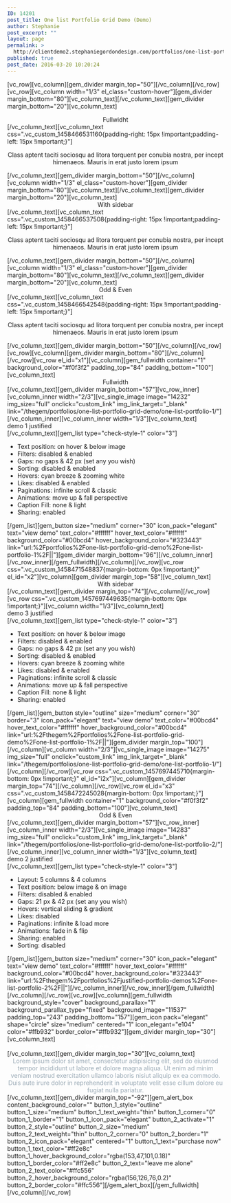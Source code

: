 ```yaml
---
ID: 14201
post_title: One list Portfolio Grid Demo (Demo)
author: Stephanie
post_excerpt: ""
layout: page
permalink: >
  http://clientdemo2.stephaniegordondesign.com/portfolios/one-list-portfolio-grid-demo/
published: true
post_date: 2016-03-20 10:20:24
---
```

[vc_row][vc_column][gem_divider margin_top="50"][/vc_column][/vc_row][vc_row][vc_column width="1/3" el_class="custom-hover"][gem_divider margin_bottom="80"][vc_column_text]<a class="scroll-to-anchor" href="#x1"><img class="img-responsive aligncenter" src="http://clientdemo2.stephaniegordondesign.com/wp-content/uploads/2016/03/3_1.jpg" alt="" /></a>[/vc_column_text][gem_divider margin_bottom="20"][vc_column_text]
<div class="title-h5" style="text-align: center;"><span class="light">Fullwidht</span></div>
[/vc_column_text][vc_column_text css=".vc_custom_1458466531160{padding-right: 15px !important;padding-left: 15px !important;}"]
<p style="text-align: center;">Class aptent taciti sociosqu ad litora torquent per conubia nostra, per incept himenaeos. Mauris in erat justo lorem ipsum</p>
[/vc_column_text][gem_divider margin_bottom="50"][/vc_column][vc_column width="1/3" el_class="custom-hover"][gem_divider margin_bottom="80"][vc_column_text]<a class="scroll-to-anchor" href="#x2"><img class="img-responsive aligncenter" src="http://clientdemo2.stephaniegordondesign.com/wp-content/uploads/2016/03/3_2.jpg" alt="" /></a>[/vc_column_text][gem_divider margin_bottom="20"][vc_column_text]
<div class="title-h5" style="text-align: center;"><span class="light">With sidebar</span></div>
[/vc_column_text][vc_column_text css=".vc_custom_1458466537508{padding-right: 15px !important;padding-left: 15px !important;}"]
<p style="text-align: center;">Class aptent taciti sociosqu ad litora torquent per conubia nostra, per incept himenaeos. Mauris in erat justo lorem ipsum</p>
[/vc_column_text][gem_divider margin_bottom="50"][/vc_column][vc_column width="1/3" el_class="custom-hover"][gem_divider margin_bottom="80"][vc_column_text]<a class="scroll-to-anchor" href="#x3"><img class="img-responsive aligncenter" src="http://clientdemo2.stephaniegordondesign.com/wp-content/uploads/2016/03/3_3.jpg" alt="" /></a>[/vc_column_text][gem_divider margin_bottom="20"][vc_column_text]
<div class="title-h5" style="text-align: center;"><span class="light">Odd &amp; Even</span></div>
[/vc_column_text][vc_column_text css=".vc_custom_1458466542548{padding-right: 15px !important;padding-left: 15px !important;}"]
<p style="text-align: center;">Class aptent taciti sociosqu ad litora torquent per conubia nostra, per incept himenaeos. Mauris in erat justo lorem ipsum</p>
[/vc_column_text][gem_divider margin_bottom="50"][/vc_column][/vc_row][vc_row][vc_column][gem_divider margin_bottom="80"][/vc_column][/vc_row][vc_row el_id="x1"][vc_column][gem_fullwidth container="1" background_color="#f0f3f2" padding_top="84" padding_bottom="100"][vc_column_text]
<div class="title-h1" style="text-align: center;">Full<span class="light">width</span></div>
[/vc_column_text][gem_divider margin_bottom="57"][vc_row_inner][vc_column_inner width="2/3"][vc_single_image image="14232" img_size="full" onclick="custom_link" img_link_target="_blank" link="/thegem/portfolios/one-list-portfolio-grid-demo/one-list-portfolio-1/"][/vc_column_inner][vc_column_inner width="1/3"][vc_column_text]
<div class="title-h3">demo 1
<span class="light">justified</span></div>
[/vc_column_text][gem_list type="check-style-1" color="3"]
<ul>
 	<li>Text position: on hover &amp; below image</li>
 	<li>Filters: disabled &amp; enabled</li>
 	<li>Gaps: no gaps &amp; 42 px (set any you wish)</li>
 	<li>Sorting: disabled &amp; enabled</li>
 	<li>Hovers: cyan breeze &amp; zooming white</li>
 	<li>Likes: disabled &amp; enabled</li>
 	<li>Paginations: infinite scroll &amp; classic</li>
 	<li>Animations: move up &amp; fall perspective</li>
 	<li>Caption Fill: none &amp; light</li>
 	<li>Sharing: enabled</li>
</ul>
[/gem_list][gem_button size="medium" corner="30" icon_pack="elegant" text="view demo" text_color="#ffffff" hover_text_color="#ffffff" background_color="#00bcd4" hover_background_color="#323443" link="url:%2Fportfolios%2Fone-list-portfolio-grid-demo%2Fone-list-portfolio-1%2F||"][gem_divider margin_bottom="96"][/vc_column_inner][/vc_row_inner][/gem_fullwidth][/vc_column][/vc_row][vc_row css=".vc_custom_1458471548837{margin-bottom: 0px !important;}" el_id="x2"][vc_column][gem_divider margin_top="58"][vc_column_text]
<div class="title-h1" style="text-align: center;">With <span class="light">sidebar</span></div>
[/vc_column_text][gem_divider margin_top="74"][/vc_column][/vc_row][vc_row css=".vc_custom_1457697449635{margin-bottom: 0px !important;}"][vc_column width="1/3"][vc_column_text]
<div class="title-h3">demo 3
<span class="light">justified</span></div>
[/vc_column_text][gem_list type="check-style-1" color="3"]
<ul>
 	<li>Text position: on hover &amp; below image</li>
 	<li>Filters: disabled &amp; enabled</li>
 	<li>Gaps: no gaps &amp; 42 px (set any you wish)</li>
 	<li>Sorting: disabled &amp; enabled</li>
 	<li>Hovers: cyan breeze &amp; zooming white</li>
 	<li>Likes: disabled &amp; enabled</li>
 	<li>Paginations: infinite scroll &amp; classic</li>
 	<li>Animations: move up &amp; fall perspective</li>
 	<li>Caption Fill: none &amp; light</li>
 	<li>Sharing: enabled</li>
</ul>
[/gem_list][gem_button style="outline" size="medium" corner="30" border="3" icon_pack="elegant" text="view demo" text_color="#00bcd4" hover_text_color="#ffffff" hover_background_color="#00bcd4" link="url:%2Fthegem%2Fportfolios%2Fone-list-portfolio-grid-demo%2Fone-list-portfolio-1%2F||"][gem_divider margin_top="100"][/vc_column][vc_column width="2/3"][vc_single_image image="14275" img_size="full" onclick="custom_link" img_link_target="_blank" link="/thegem/portfolios/one-list-portfolio-grid-demo/one-list-portfolio-1/"][/vc_column][/vc_row][vc_row css=".vc_custom_1457697445710{margin-bottom: 0px !important;}" el_id="i2x"][vc_column][gem_divider margin_top="74"][/vc_column][/vc_row][vc_row el_id="x3" css=".vc_custom_1458472245028{margin-bottom: 0px !important;}"][vc_column][gem_fullwidth container="1" background_color="#f0f3f2" padding_top="84" padding_bottom="100"][vc_column_text]
<div class="title-h1" style="text-align: center;">Odd <span class="light">&amp; Even</span></div>
[/vc_column_text][gem_divider margin_bottom="57"][vc_row_inner][vc_column_inner width="2/3"][vc_single_image image="14283" img_size="full" onclick="custom_link" img_link_target="_blank" link="/thegem/portfolios/one-list-portfolio-grid-demo/one-list-portfolio-2/"][/vc_column_inner][vc_column_inner width="1/3"][vc_column_text]
<div class="title-h3">demo 2
<span class="light">justified</span></div>
[/vc_column_text][gem_list type="check-style-1" color="3"]
<ul>
 	<li>Layout: 5 columns &amp; 4 columns</li>
 	<li>Text position: below image &amp; on image</li>
 	<li>Filters: disabled &amp; enabled</li>
 	<li>Gaps: 21 px &amp; 42 px (set any you wish)</li>
 	<li>Hovers: vertical sliding &amp; gradient</li>
 	<li>Likes: disabled</li>
 	<li>Paginations: infinite &amp; load more</li>
 	<li>Animations: fade in &amp; flip</li>
 	<li>Sharing: enabled</li>
 	<li>Sorting: disabled</li>
</ul>
[/gem_list][gem_button size="medium" corner="30" icon_pack="elegant" text="view demo" text_color="#ffffff" hover_text_color="#ffffff" background_color="#00bcd4" hover_background_color="#323443" link="url:%2Fthegem%2Fportfolios%2Fjustified-portfolio-demos%2Fone-list-portfolio-2%2F||"][/vc_column_inner][/vc_row_inner][/gem_fullwidth][/vc_column][/vc_row][vc_row][vc_column][gem_fullwidth background_style="cover" background_parallax="1" background_parallax_type="fixed" background_image="11537" padding_top="243" padding_bottom="157"][gem_icon pack="elegant" shape="circle" size="medium" centered="1" icon_elegant="e104" color="#ffb932" border_color="#ffb932"][gem_divider margin_top="30"][vc_column_text]
<div class="title-h1" style="text-align: center;"><span class="light" style="color: #ffffff;">the gem is awesome!</span></div>
[/vc_column_text][gem_divider margin_top="30"][vc_column_text]
<p style="text-align: center; max-width: 850px; margin: 0 auto;"><span style="color: #99a9b5;">Lorem ipsum dolor sit amet, consectetur adipisicing elit, sed do eiusmod tempor incididunt ut labore et dolore magna aliqua. Ut enim ad minim veniam nostrud exercitation ullamco laboris nisiut aliquip ex ea commodo. Duis aute irure dolor in reprehenderit in voluptate velit esse cillum dolore eu fugiat nulla pariatur.</span></p>
[/vc_column_text][gem_divider margin_top="-92"][gem_alert_box content_background_color="" button_1_style="outline" button_1_size="medium" button_1_text_weight="thin" button_1_corner="0" button_1_border="1" button_1_icon_pack="elegant" button_2_activate="1" button_2_style="outline" button_2_size="medium" button_2_text_weight="thin" button_2_corner="0" button_2_border="1" button_2_icon_pack="elegant" centered="1" button_1_text="purchase now" button_1_text_color="#ff2e8c" button_1_hover_background_color="rgba(153,47,101,0.18)" button_1_border_color="#ff2e8c" button_2_text="leave me alone" button_2_text_color="#ffc556" button_2_hover_background_color="rgba(156,126,76,0.2)" button_2_border_color="#ffc556"][/gem_alert_box][/gem_fullwidth][/vc_column][/vc_row]